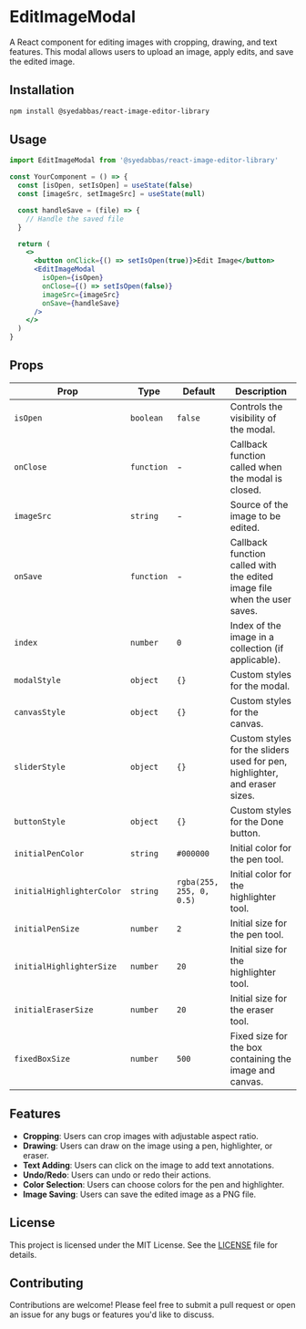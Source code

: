 # EditImageModal

A React component for editing images with cropping, drawing, and text features. This modal allows users to upload an image, apply edits, and save the edited image.

## Installation

```bash
npm install @syedabbas/react-image-editor-library
```

## Usage

```jsx
import EditImageModal from '@syedabbas/react-image-editor-library'

const YourComponent = () => {
  const [isOpen, setIsOpen] = useState(false)
  const [imageSrc, setImageSrc] = useState(null)

  const handleSave = (file) => {
    // Handle the saved file
  }

  return (
    <>
      <button onClick={() => setIsOpen(true)}>Edit Image</button>
      <EditImageModal
        isOpen={isOpen}
        onClose={() => setIsOpen(false)}
        imageSrc={imageSrc}
        onSave={handleSave}
      />
    </>
  )
}
```

## Props

| Prop                      | Type       | Default                  | Description                                                                |
| ------------------------- | ---------- | ------------------------ | -------------------------------------------------------------------------- |
| `isOpen`                  | `boolean`  | `false`                  | Controls the visibility of the modal.                                      |
| `onClose`                 | `function` | -                        | Callback function called when the modal is closed.                         |
| `imageSrc`                | `string`   | -                        | Source of the image to be edited.                                          |
| `onSave`                  | `function` | -                        | Callback function called with the edited image file when the user saves.   |
| `index`                   | `number`   | `0`                      | Index of the image in a collection (if applicable).                        |
| `modalStyle`              | `object`   | `{}`                     | Custom styles for the modal.                                               |
| `canvasStyle`             | `object`   | `{}`                     | Custom styles for the canvas.                                              |
| `sliderStyle`             | `object`   | `{}`                     | Custom styles for the sliders used for pen, highlighter, and eraser sizes. |
| `buttonStyle`             | `object`   | `{}`                     | Custom styles for the Done button.                                         |
| `initialPenColor`         | `string`   | `#000000`                | Initial color for the pen tool.                                            |
| `initialHighlighterColor` | `string`   | `rgba(255, 255, 0, 0.5)` | Initial color for the highlighter tool.                                    |
| `initialPenSize`          | `number`   | `2`                      | Initial size for the pen tool.                                             |
| `initialHighlighterSize`  | `number`   | `20`                     | Initial size for the highlighter tool.                                     |
| `initialEraserSize`       | `number`   | `20`                     | Initial size for the eraser tool.                                          |
| `fixedBoxSize`            | `number`   | `500`                    | Fixed size for the box containing the image and canvas.                    |

## Features

- **Cropping**: Users can crop images with adjustable aspect ratio.
- **Drawing**: Users can draw on the image using a pen, highlighter, or eraser.
- **Text Adding**: Users can click on the image to add text annotations.
- **Undo/Redo**: Users can undo or redo their actions.
- **Color Selection**: Users can choose colors for the pen and highlighter.
- **Image Saving**: Users can save the edited image as a PNG file.

## License

This project is licensed under the MIT License. See the [LICENSE](LICENSE) file for details.

## Contributing

Contributions are welcome! Please feel free to submit a pull request or open an issue for any bugs or features you'd like to discuss.
